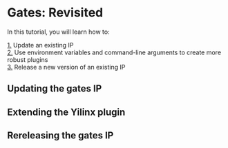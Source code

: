 # Gates: Revisited

In this tutorial, you will learn how to:

[1.](#updating-the-gates-ip) Update an existing IP  
[2.](#extending-the-yilinx-plugin) Use environment variables and command-line arguments to create more robust plugins  
[3.](#rereleasing-the-gates-ip) Release a new version of an existing IP  

## Updating the gates IP


## Extending the Yilinx plugin


## Rereleasing the gates IP

